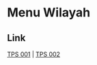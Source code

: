 # Menu Wilayah

## Link

[TPS 001](https://github.com/gigit-pemilu/pemilu-2024-71-sulawesi-utara/tree/main/pileg-dpr/hitung-suara/sub/71-sulawesi-utara/sub/04-kepulauan-talaud/sub/14-beo-utara/sub/2003-awit/sub/001-tps)
 | 
[TPS 002](https://github.com/gigit-pemilu/pemilu-2024-71-sulawesi-utara/tree/main/pileg-dpr/hitung-suara/sub/71-sulawesi-utara/sub/04-kepulauan-talaud/sub/14-beo-utara/sub/2003-awit/sub/002-tps)

